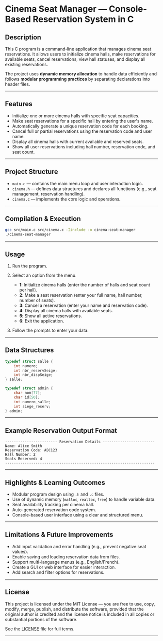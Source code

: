 
# Cinema Seat Manager — Console-Based Reservation System in C

## Description

This C program is a command-line application that manages cinema seat reservations. It allows users to initialize cinema halls, make reservations for available seats, cancel reservations, view hall statuses, and display all existing reservations.

The project uses **dynamic memory allocation** to handle data efficiently and follows **modular programming practices** by separating declarations into header files.

---

## Features

* Initialize one or more cinema halls with specific seat capacities.
* Make seat reservations for a specific hall by entering the user's name.
* Automatically generate a unique reservation code for each booking.
* Cancel full or partial reservations using the reservation code and user name.
* Display all cinema halls with current available and reserved seats.
* Show all user reservations including hall number, reservation code, and seat count.

---

## Project Structure

* `main.c` — contains the main menu loop and user interaction logic.
* `cinema.h` — defines data structures and declares all functions (e.g., seat management, reservation handling).
* `cinema.c` — implements the core logic and operations.

---

## Compilation & Execution

```bash
gcc src/main.c src/cinema.c -Iinclude -o cinema-seat-manager
./cinema-seat-manager
````

---

## Usage

1. Run the program.

2. Select an option from the menu:

   * **1**: Initialize cinema halls (enter the number of halls and seat count per hall).
   * **2**: Make a seat reservation (enter your full name, hall number, number of seats).
   * **3**: Cancel a reservation (enter your name and reservation code).
   * **4**: Display all cinema halls with available seats.
   * **5**: Show all active reservations.
   * **6**: Exit the application.

3. Follow the prompts to enter your data.

---

## Data Structures

```c
typedef struct salle {
    int numero;
    int nbr_reservSeige;
    int nbr_dispSeige;
} salle;

typedef struct admin {
    char nom[77];
    char id[50];
    int numero_salle;
    int siege_reserv;
} admin;
```

---

## Example Reservation Output Format

```
------------------------ Reservation Details ------------------------
Name: Alice Smith
Reservation Code: ABC123
Hall Number: 2
Seats Reserved: 4
---------------------------------------------------------------------
```

---

## Highlights & Learning Outcomes

* Modular program design using `.h` and `.c` files.
* Use of dynamic memory (`malloc`, `realloc`, `free`) to handle variable data.
* Seat availability tracking per cinema hall.
* Auto-generated reservation code system.
* Console-based user interface using a clear and structured menu.

---

## Limitations & Future Improvements

* Add input validation and error handling (e.g., prevent negative seat values).
* Enable saving and loading reservation data from files.
* Support multi-language menus (e.g., English/French).
* Create a GUI or web interface for easier interaction.
* Add search and filter options for reservations.

---

## License


This project is licensed under the MIT License — you are free to use, copy, modify, merge, publish, and distribute the software, provided that the original author is credited and the license notice is included in all copies or substantial portions of the software.

See the [LICENSE](LICENSE) file for full terms.

---

